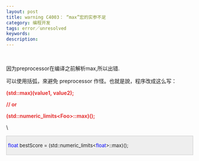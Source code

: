```yaml
---
layout: post
title: warning C4003： “max”宏的实参不足
category: 编程开发
tags: error／unresolved
keywords: 
description: 
---
```


 

因为preprocessor在编译之前解析max,所以出错.

可以使用括弧，來避免 preprocessor 作怪。也就是說，程序改成这么写：

**<span style="color:#e53333;">(std::max)(value1, value2);</span>**

**<span style="color:#e53333;">// or</span>**

**<span
style="color:#e53333;">(std::numeric\_limits\<Foo\>::max)();</span>**

\

<div
style="border-bottom:#cccccc 1px solid;border-left:#cccccc 1px solid;padding-bottom:4px;background-color:#eeeeee;padding-left:4px;width:98%;padding-right:5px;font-size:13px;word-break:break-all;border-top:#cccccc 1px solid;border-right:#cccccc 1px solid;padding-top:4px;">

<span
style="color:#0000ff;">float</span> bestScore = (std::numeric\_limits\<<span
style="color:#0000ff;">float</span>\>::max)();

</div>

 

 








